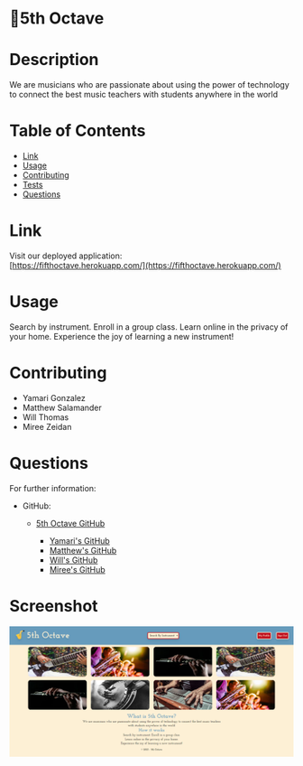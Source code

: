 # 🎷5th Octave

# Description

We are musicians who are passionate about using the power of technology to connect the best music teachers with students anywhere in the world

# Table of Contents

- [Link](#link)
- [Usage](#usage)
- [Contributing](#contributing)
- [Tests](#tests)
- [Questions](#questions)

# Link

Visit our deployed application:    
[https://fifthoctave.herokuapp.com/](https://fifthoctave.herokuapp.com/)

# Usage

Search by instrument. Enroll in a group class. Learn online in the privacy of your home. Experience the joy of learning a new instrument!

# Contributing

- Yamari Gonzalez   
- Matthew Salamander
- Will Thomas
- Miree Zeidan

# Questions

For further information:

- GitHub:

  - [5th Octave GitHub](https://github.com/5thOctave)

    - [Yamari's GitHub](https://github.com/yamari93)
    - [Matthew's GitHub](https://github.com/Salamanderspeak)
    - [Will's GitHub](https://github.com/WilliamGeorgeThomas)
    - [Miree's GitHub](https://github.com/mireezeidan)

# Screenshot

![screenshot of 5th Octave homepage](/client/public/images/screenshot.png)

